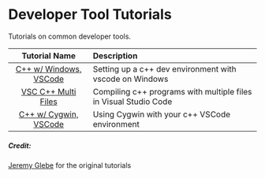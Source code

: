 # Developer Tool Tutorials
Tutorials on common developer tools.


|    Tutorial Name     | Description                                        |
|:--------------------:|:-------------------------------------------------- |
| [C++ w/ Windows, VSCode](https://github.com/misc-sonchau/dev-tool-tutorials/tree/main/cyg_vsc) | Setting up a c++ dev environment with vscode on Windows |
| [VSC C++ Multi Files](https://github.com/misc-sonchau/dev-tool-tutorials/tree/main/vsc_mf) | Compiling c++ programs with multiple files in Visual Studio Code |
| [C++ w/ Cygwin, VSCode](https://github.com/misc-sonchau/dev-tool-tutorials/tree/main/cyg_vsc) | Using Cygwin with your c++ VSCode environment |



##### Credit: 
[Jeremy Glebe](https://github.com/jeremyglebe/dev_tool_tutorials)  for the original tutorials

